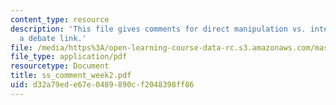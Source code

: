 ```yaml
---
content_type: resource
description: 'This file gives comments for direct manipulation vs. interface agents:
  a debate link.'
file: /media/https%3A/open-learning-course-data-rc.s3.amazonaws.com/mas-961-ambient-intelligence-spring-2005/d32a79ede67e0489890cf2048398ff86_ss_comment_week2.pdf
file_type: application/pdf
resourcetype: Document
title: ss_comment_week2.pdf
uid: d32a79ed-e67e-0489-890c-f2048398ff86
---
```


